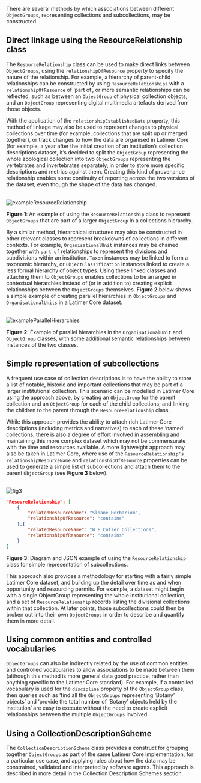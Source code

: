 There are several methods by which associations between different `ObjectGroups`, representing collections and subcollections, may be constructed.


## Direct linkage using the ResourceRelationship class

The `ResourceRelationship` class can be used to make direct links between `ObjectGroups`, using the `relationshipOfResource` property to specify the nature of the relationship. For example, a hierarchy of parent-child relationships can be constructed by using `ResourceRelationships` with a `relationshipOfResource` of ‘part of’, or more semantic relationships can be reflected, such as between an `ObjectGroup` of physical collection objects, and an `ObjectGroup` representing digital multimedia artefacts derived from those objects.

With the application of the `relationshipEstablishedDate` property, this method of linkage may also be used to represent changes to physical collections over time (for example, collections that are split up or merged together), or track changes to how the data are organised in Latimer Core (for example, a year after the initial creation of an institution’s collection descriptions dataset, it’s decided to split the `ObjectGroup` representing the whole zoological collection into two `ObjectGroups` representing the vertebrates and invertebrates separately, in order to store more specific descriptions and metrics against them. Creating this kind of provenance relationship enables some continuity of reporting across the two versions of the dataset, even though the shape of the data has changed.
<br/><br/>

![exampleResourceRelationship](https://user-images.githubusercontent.com/8615321/171431662-b83b78c2-0f12-4a44-8f00-ca27be29df1f.png)

**Figure 1**: An example of using the `ResourceRelationship` class to represent `ObjectGroups` that are part of a larger `ObjectGroup` in a collections hierarchy.

By a similar method, hierarchical structures may also be constructed in other relevant classes to represent breakdowns of collections in different contexts. For example, `OrganisationalUnit` instances may be chained together with `part of` relationships to represent the divisions and subdivisions within an institution. `Taxon` instances may be linked to form a taxonomic hierarchy, or `ObjectClassification` instances linked to create a less formal hierarchy of object types. Using these linked classes and attaching them to `ObjectGroups` enables collections to be arranged in contextual hierarchies instead of (or in addition to) creating explicit relationships between the `ObjectGroups` themselves. **Figure 2** below shows a simple example of creating parallel hierarchies in `ObjectGroups` and `OrganisationalUnits` in a Latimer Core dataset.
<br/><br/>

![exampleParallelHierarchies](https://user-images.githubusercontent.com/8615321/171428836-08fa3338-cef3-45fd-9959-ca5e43fd293c.png)

**Figure 2**: Example of parallel hierarchies in the `OrganisationalUnit` and `ObjectGroup` classes, with some additional semantic relationships between instances of the two classes.

## Simple representation of subcollections
A frequent use case of collection descriptions is to have the ability to store a list of notable, historic and important collections that may be part of a larger institutional collection. This scenario can be modelled in Latimer Core using the approach above, by creating an `ObjectGroup` for the parent collection and an `ObjectGroup` for each of the child collections, and linking the children to the parent through the `ResourceRelationship` class.

While this approach provides the ability to attach rich Latimer Core descriptions (including metrics and narratives) to each of these ‘named’ collections, there is also a degree of effort involved in assembling and maintaining this more complex dataset which may not be commensurate with the time and resources available. A more lightweight approach may also be taken in Latimer Core, where use of the `ResourceRelationship’s` `relationshipResourceName` and `relationshipOfResource` properties can be used to generate a simple list of subcollections and attach them to the parent `ObjectGroup` (see **Figure 3** below).
<br/><br/>

![fig3](https://user-images.githubusercontent.com/8615321/171432593-42083c07-a318-4dff-bdd1-b48c86df98e9.png)

```json
"ResoureRelationship": [
    {
        "relatedResourceName": "Sloane Herbarium",
        "relationshipOfResource": "contains"
    },{
        "relatedResourceName": "W E Cutler Collections",
        "relationshipOfResource": "contains"
    }
]
```
**Figure 3**: Diagram and JSON example of using the `ResourceRelationship` class for simple representation of subcollections.

This approach also provides a methodology for starting with a fairly simple Latimer Core dataset, and building up the detail over time as and when opportunity and resourcing permits. For example, a dataset might begin with a single ObjectGroup representing the whole institutional collection, and a set of `ResourceRelationship` records listing the divisional collections within that collection. At later points, those subcollections could then be broken out into their own `ObjectGroups` in order to describe and quantify them in more detail.

## Using common entities and controlled vocabularies
`ObjectGroups` can also be indirectly related by the use of common entities and controlled vocabularies to allow associations to be made between them (although this method is more general data good practice, rather than anything specific to the Latimer Core standard). For example, if a controlled vocabulary is used for the `discipline` property of the `ObjectGroup` class, then queries such as ‘find all the `ObjectGroups` representing ‘Botany’ objects’ and ‘provide the total number of ‘Botany’ objects held by the institution’ are easy to execute without the need to create explicit relationships between the multiple `ObjectGroups` involved.

## Using a CollectionDescriptionScheme
The `CollectionDescriptionScheme` class provides a construct for grouping together `ObjectGroups` as part of the same Latimer Core implementation, for a particular use case, and applying rules about how the data may be constrained, validated and interpreted by software agents. This approach is described in more detail in the Collection Description Schemes section.